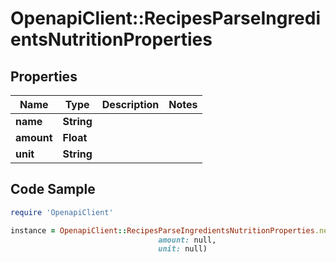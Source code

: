 # OpenapiClient::RecipesParseIngredientsNutritionProperties

## Properties

Name | Type | Description | Notes
------------ | ------------- | ------------- | -------------
**name** | **String** |  | 
**amount** | **Float** |  | 
**unit** | **String** |  | 

## Code Sample

```ruby
require 'OpenapiClient'

instance = OpenapiClient::RecipesParseIngredientsNutritionProperties.new(name: null,
                                 amount: null,
                                 unit: null)
```


